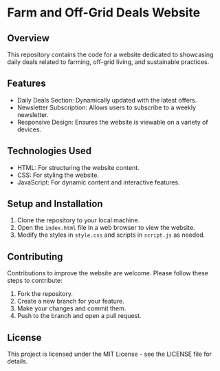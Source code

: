 # Farm and Off-Grid Deals Website

## Overview
This repository contains the code for a website dedicated to showcasing daily deals related to farming, off-grid living, and sustainable practices.

## Features
- Daily Deals Section: Dynamically updated with the latest offers.
- Newsletter Subscription: Allows users to subscribe to a weekly newsletter.
- Responsive Design: Ensures the website is viewable on a variety of devices.

## Technologies Used
- HTML: For structuring the website content.
- CSS: For styling the website.
- JavaScript: For dynamic content and interactive features.

## Setup and Installation
1. Clone the repository to your local machine.
2. Open the `index.html` file in a web browser to view the website.
3. Modify the styles in `style.css` and scripts in `script.js` as needed.

## Contributing
Contributions to improve the website are welcome. Please follow these steps to contribute:
1. Fork the repository.
2. Create a new branch for your feature.
3. Make your changes and commit them.
4. Push to the branch and open a pull request.

## License
This project is licensed under the MIT License - see the LICENSE file for details.